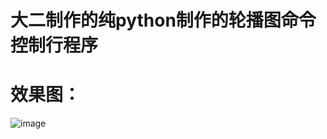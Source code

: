 # 大二制作的纯python制作的轮播图命令控制行程序  

# 效果图：  

![image](https://github.com/user-attachments/assets/27b7147f-311e-432d-9492-56dddc2248a9)
